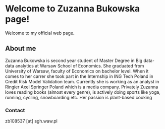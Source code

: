 
# Welcome to Zuzanna Bukowska page!

Welcome to my official web page.

## About me
Zuzanna Bukowska is second year student of Master Degree in Big data-data analytics at Warsaw School of Economics. She graduated from University of Warsaw, faculty of Economics on bachelor level. When it comes to her carrer she took part in the Internship in ING Tech Poland in Credit Risk Model Validation team. Currently she is working as an analyst in Ringier Axel Springer Poland which is a media company. 
Privately Zuzanna loves reading books (almost every genre), is actively doing sports like yoga, running, cycling, snowboarding etc. Her passion is plant-based cooking

### Contact
zb108537 [at] sgh.waw.pl
